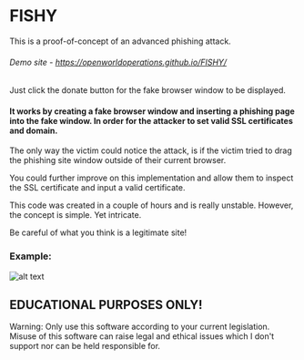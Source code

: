 # FISHY

This is a proof-of-concept of an advanced phishing attack.

###### Demo site - https://openworldoperations.github.io/FISHY/

Just click the donate button for the fake browser window to be displayed.

#### It works by creating a fake browser window and inserting a phishing page into the fake window. In order for the attacker to set valid SSL certificates and domain.

The only way the victim could notice the attack, is if the victim tried to drag the phishing site window outside of their current browser.

You could further improve on this implementation and allow them to inspect the SSL certificate and input a valid certificate.

This code was created in a couple of hours and is really unstable. However, the concept is simple. Yet intricate.

Be careful of what you think is a legitimate site!

### Example:

![alt text](https://i.imgur.com/0cYX30a.png)

## EDUCATIONAL PURPOSES ONLY!

Warning: Only use this software according to your current legislation. Misuse of this software can raise legal and ethical issues which I don't support nor can be held responsible for.
